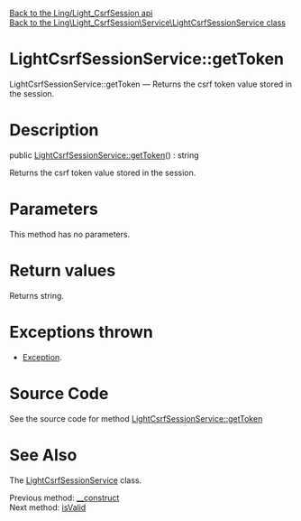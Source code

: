 [Back to the Ling/Light_CsrfSession api](https://github.com/lingtalfi/Light_CsrfSession/blob/master/doc/api/Ling/Light_CsrfSession.md)<br>
[Back to the Ling\Light_CsrfSession\Service\LightCsrfSessionService class](https://github.com/lingtalfi/Light_CsrfSession/blob/master/doc/api/Ling/Light_CsrfSession/Service/LightCsrfSessionService.md)


LightCsrfSessionService::getToken
================



LightCsrfSessionService::getToken — Returns the csrf token value stored in the session.




Description
================


public [LightCsrfSessionService::getToken](https://github.com/lingtalfi/Light_CsrfSession/blob/master/doc/api/Ling/Light_CsrfSession/Service/LightCsrfSessionService/getToken.md)() : string




Returns the csrf token value stored in the session.




Parameters
================

This method has no parameters.


Return values
================

Returns string.


Exceptions thrown
================

- [Exception](http://php.net/manual/en/class.exception.php).&nbsp;







Source Code
===========
See the source code for method [LightCsrfSessionService::getToken](https://github.com/lingtalfi/Light_CsrfSession/blob/master/Service/LightCsrfSessionService.php#L44-L48)


See Also
================

The [LightCsrfSessionService](https://github.com/lingtalfi/Light_CsrfSession/blob/master/doc/api/Ling/Light_CsrfSession/Service/LightCsrfSessionService.md) class.

Previous method: [__construct](https://github.com/lingtalfi/Light_CsrfSession/blob/master/doc/api/Ling/Light_CsrfSession/Service/LightCsrfSessionService/__construct.md)<br>Next method: [isValid](https://github.com/lingtalfi/Light_CsrfSession/blob/master/doc/api/Ling/Light_CsrfSession/Service/LightCsrfSessionService/isValid.md)<br>

